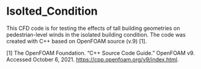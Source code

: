 # Isolted_Condition
This CFD code is for testing the effects of tall building geometries on pedestrian-level winds in the isolated building condition. The code was created with C++ based on OpenFOAM source (v.9) [1].

[1] The OpenFOAM Foundation. “C++ Source Code Guide.” OpenFOAM v9. Accessed October 6, 2021.
https://cpp.openfoam.org/v9/index.html.

